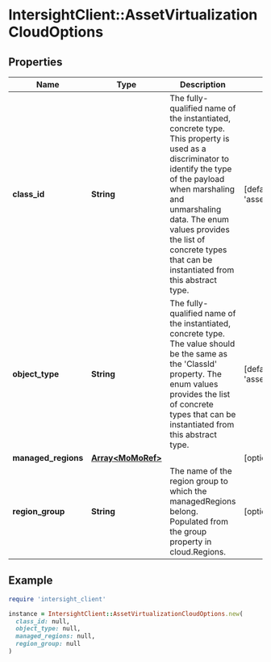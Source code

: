# IntersightClient::AssetVirtualizationCloudOptions

## Properties

| Name | Type | Description | Notes |
| ---- | ---- | ----------- | ----- |
| **class_id** | **String** | The fully-qualified name of the instantiated, concrete type. This property is used as a discriminator to identify the type of the payload when marshaling and unmarshaling data. The enum values provides the list of concrete types that can be instantiated from this abstract type. | [default to &#39;asset.VirtualizationAmazonWebServiceOptions&#39;] |
| **object_type** | **String** | The fully-qualified name of the instantiated, concrete type. The value should be the same as the &#39;ClassId&#39; property. The enum values provides the list of concrete types that can be instantiated from this abstract type. | [default to &#39;asset.VirtualizationAmazonWebServiceOptions&#39;] |
| **managed_regions** | [**Array&lt;MoMoRef&gt;**](MoMoRef.md) |  | [optional] |
| **region_group** | **String** | The name of the region group to which the managedRegions belong. Populated from the group property in cloud.Regions. | [optional][readonly] |

## Example

```ruby
require 'intersight_client'

instance = IntersightClient::AssetVirtualizationCloudOptions.new(
  class_id: null,
  object_type: null,
  managed_regions: null,
  region_group: null
)
```

